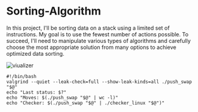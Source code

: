 # Sorting-Algorithm
In this project, I'll be sorting data on a stack using a limited set of instructions. My goal is to use the fewest number of actions possible. To succeed, I'll need to manipulate various types of algorithms and carefully choose the most appropriate solution from many options to achieve optimized data sorting.

![viualizer](https://github.com/buggcatcher/Sorting-Algorithm/blob/main/visualizer.gif)


    #!/bin/bash
    valgrind --quiet --leak-check=full --show-leak-kinds=all ./push_swap "$@"
    echo "Last status: $?"
    echo "Moves: $(./push_swap "$@" | wc -l)"
    echo "Checker: $(./push_swap "$@" | ./checker_linux "$@")"

